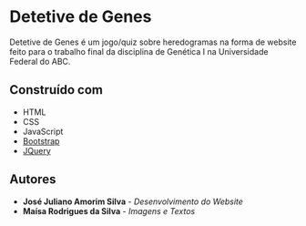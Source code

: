 # Detetive de Genes

Detetive de Genes é um jogo/quiz sobre heredogramas na forma de website feito para o trabalho final da disciplina de Genética I na Universidade Federal do ABC.

## Construído com
* HTML
* CSS
* JavaScript
* [Bootstrap](https://getbootstrap.com/)
* [JQuery](https://jquery.com/)

## Autores
* **José Juliano Amorim Silva** - *Desenvolvimento do Website*
* **Maísa Rodrigues da Silva** - *Imagens e Textos*
